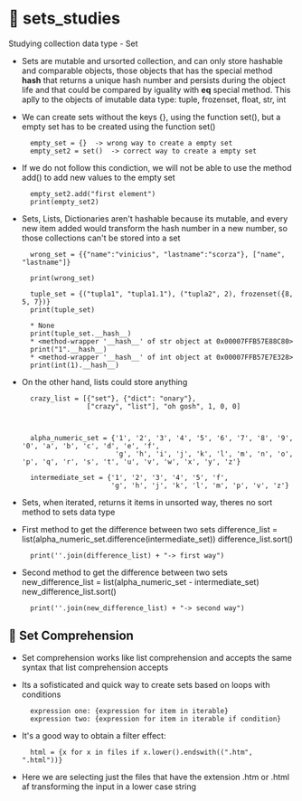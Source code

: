 # &#128013;  sets_studies
Studying collection data type - Set


* Sets are mutable and ursorted collection, and can only store hashable and comparable objects, those objects that has the special method __hash__ that returns a unique hash number and persists during the object life and that could be compared by iguality with __eq__ special method. This aplly to the objects of imutable data type: tuple, frozenset, float, str, int


* We can create sets without the keys {}, using the function set(), but a empty set has to be created using the function set()


        empty_set = {}  -> wrong way to create a empty set
        empty_set2 = set()  -> correct way to create a empty set

* If we do not follow this condiction, we will not be able to use the method add() to add new values to the empty set

        empty_set2.add("first element")
        print(empty_set2)


* Sets, Lists, Dictionaries aren't hashable because its mutable, and every new item added would transform the hash number in a new number, so those collections can't be stored into a set

        wrong_set = {{"name":"vinicius", "lastname":"scorza"}, ["name", "lastname"]}

        print(wrong_set)

        tuple_set = {("tupla1", "tupla1.1"), ("tupla2", 2), frozenset({8, 5, 7})}
        print(tuple_set)

        * None
        print(tuple_set.__hash__)
        * <method-wrapper '__hash__' of str object at 0x00007FFB57E88C80>
        print("1".__hash__)
        * <method-wrapper '__hash__' of int object at 0x00007FFB57E7E328>
        print(int(1).__hash__)

* On the other hand, lists could store anything

        crazy_list = [{"set"}, {"dict": "onary"},
                      ["crazy", "list"], "oh gosh", 1, 0, 0]



        alpha_numeric_set = {'1', '2', '3', '4', '5', '6', '7', '8', '9', '0', 'a', 'b', 'c', 'd', 'e', 'f',
                             'g', 'h', 'i', 'j', 'k', 'l', 'm', 'n', 'o', 'p', 'q', 'r', 's', 't', 'u', 'v', 'w', 'x', 'y', 'z'}

        intermediate_set = {'1', '2', '3', '4', '5', 'f',
                            'g', 'h', 'j', 'k', 'l', 'm', 'p', 'v', 'z'}

* Sets, when iterated, returns it items in unsorted way, theres no sort method to sets data type

* First method to get the difference between two sets
        difference_list = list(alpha_numeric_set.difference(intermediate_set))
        difference_list.sort()

        print(''.join(difference_list) + "-> first way")

* Second method to get the difference between two sets
        new_difference_list = list(alpha_numeric_set - intermediate_set)
        new_difference_list.sort()

        print(''.join(new_difference_list) + "-> second way")


## &#128013; Set Comprehension

* Set comprehension works like list comprehension and accepts the same syntax that list comprehension accepts
* Its a sofisticated and quick way to create sets based on loops with conditions

        expression one: {expression for item in iterable}
        expression two: {expression for item in iterable if condition}


* It's a good way to obtain a filter effect:

        html = {x for x in files if x.lower().endswith((".htm", ".html"))}

* Here we are selecting just the files that have the extension .htm or .html af transforming the input in a lower case string
